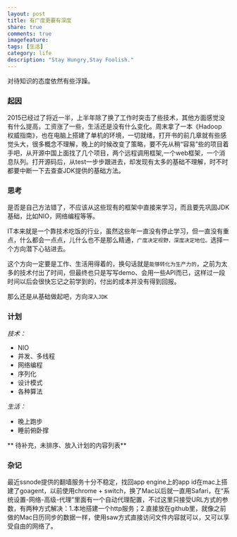 ```yaml
---
layout: post
title: 有广度更要有深度
share: true
comments: true
imagefeature:
tags: [生活]
category: life 
description: "Stay Hungry,Stay Foolish."
---
```


对待知识的态度依然有些浮躁。

<!--more-->

### 起因
2015已经过了将近一半，上半年除了换了工作时突击了些技术，其他方面感觉没有什么提高，工资涨了一些，生活还是没有什么变化。周末拿了一本《Hadoop 权威指南》，也在电脑上搭建了单机的环境，一切就绪，打开书的前几章就有些感觉头大，很多概念不理解，晚上的时候改变了策略，要不先从稍“容易”些的项目着手吧，从开源中国上面找了几个项目，两个远程调用框架,一个web框架，一个消息队列。打开源码后，从test一步步跟进去，却发现有太多的基础不理解，时不时都要中断一下去查查JDK提供的基础方法。

### 思考
是否是自己方法错了，不应该从这些现有的框架中直接来学习，而且要先巩固JDK基础，比如NIO，网络编程等等。

IT本来就是一个靠技术吃饭的行业，虽然这些年一直没有停止学习，但一直没有重点，什么都会一点点，儿什么也不是那么精通，`广度决定视野，深度决定地位。`选择一个方向潜下心钻进去。

这个方向一定要是工作、生活用得着的，换句话就是`能够转化为生产力的`，之前为太多的技术付出了时间，但最终也只是写写demo、会用一些API而已，这样过一段时间以后会很快忘记之前学到的，付出的成本并没有得到回报。

那么还是从基础做起吧，方向`深入JDK`


### 计划

*技术：*

* NIO
* 并发、多线程
* 网络编程
* 序列化
* 设计模式
* 各种算法

*生活：*

* 晚上跑步
* 睡前俯卧撑

** 待补充，未排序、放入计划的内容列表**
### 杂记

最近ssnode提供的翻墙服务十分不稳定，找回app engine上的app id在mac上搭建了goagent，以前使用chrome + switch，换了Mac以后就一直用Safari，在“系统设置-网络-高级-代理”里面有一个自动代理配置，不过这里只接受URL方式的参数，有两种方式解决：1.本地搭建一个http服务；2.直接放在github里，就像之前做的Mac日历同步的数据一样，使用saw方式直接访问文件内容就可以，又可以享受自由的网络了。




